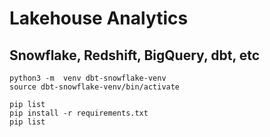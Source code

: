
# Lakehouse Analytics 
## Snowflake, Redshift, BigQuery, dbt, etc

~~~
python3 -m  venv dbt-snowflake-venv
source dbt-snowflake-venv/bin/activate

pip list
pip install -r requirements.txt
pip list
~~~